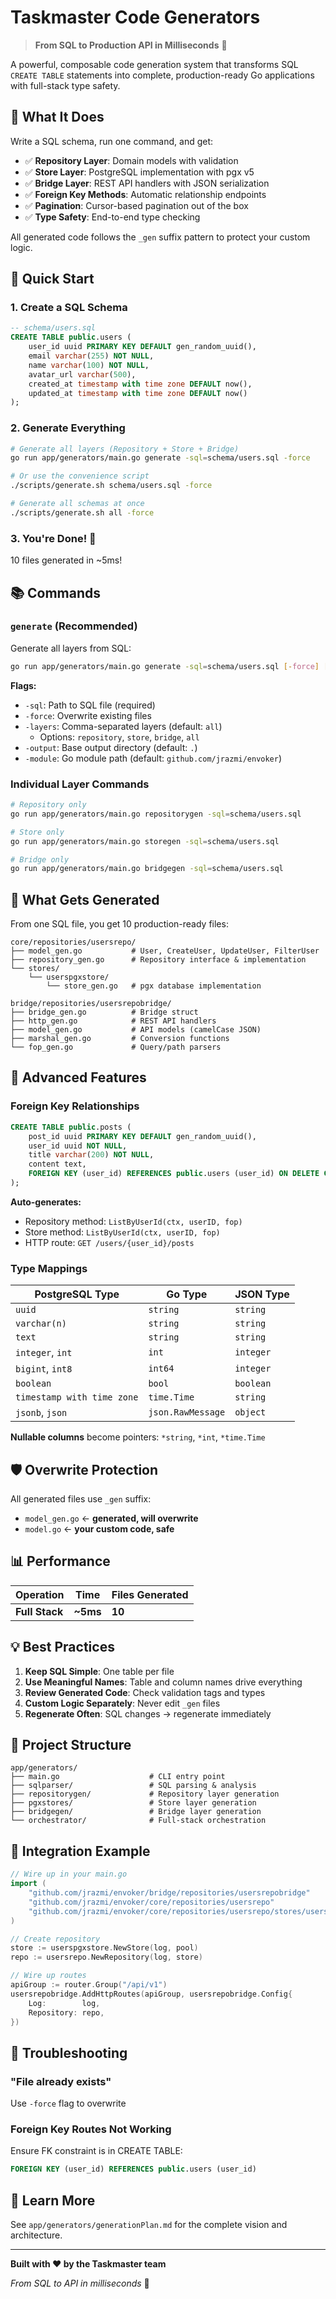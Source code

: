 # Taskmaster Code Generators

> **From SQL to Production API in Milliseconds** 🚀

A powerful, composable code generation system that transforms SQL `CREATE TABLE` statements into complete, production-ready Go applications with full-stack type safety.

## 🎯 What It Does

Write a SQL schema, run one command, and get:

- ✅ **Repository Layer**: Domain models with validation
- ✅ **Store Layer**: PostgreSQL implementation with pgx v5
- ✅ **Bridge Layer**: REST API handlers with JSON serialization
- ✅ **Foreign Key Methods**: Automatic relationship endpoints
- ✅ **Pagination**: Cursor-based pagination out of the box
- ✅ **Type Safety**: End-to-end type checking

All generated code follows the `_gen` suffix pattern to protect your custom logic.

## 🚀 Quick Start

### 1. Create a SQL Schema

```sql
-- schema/users.sql
CREATE TABLE public.users (
    user_id uuid PRIMARY KEY DEFAULT gen_random_uuid(),
    email varchar(255) NOT NULL,
    name varchar(100) NOT NULL,
    avatar_url varchar(500),
    created_at timestamp with time zone DEFAULT now(),
    updated_at timestamp with time zone DEFAULT now()
);
```

### 2. Generate Everything

```bash
# Generate all layers (Repository + Store + Bridge)
go run app/generators/main.go generate -sql=schema/users.sql -force

# Or use the convenience script
./scripts/generate.sh schema/users.sql -force

# Generate all schemas at once
./scripts/generate.sh all -force
```

### 3. You're Done! 🎉

10 files generated in ~5ms!

## 📚 Commands

### `generate` (Recommended)

Generate all layers from SQL:

```bash
go run app/generators/main.go generate -sql=schema/users.sql [-force] [-layers=all]
```

**Flags:**

- `-sql`: Path to SQL file (required)
- `-force`: Overwrite existing files
- `-layers`: Comma-separated layers (default: `all`)
  - Options: `repository`, `store`, `bridge`, `all`
- `-output`: Base output directory (default: `.`)
- `-module`: Go module path (default: `github.com/jrazmi/envoker`)

### Individual Layer Commands

```bash
# Repository only
go run app/generators/main.go repositorygen -sql=schema/users.sql

# Store only
go run app/generators/main.go storegen -sql=schema/users.sql

# Bridge only
go run app/generators/main.go bridgegen -sql=schema/users.sql
```

## 🎨 What Gets Generated

From one SQL file, you get 10 production-ready files:

```
core/repositories/usersrepo/
├── model_gen.go           # User, CreateUser, UpdateUser, FilterUser
├── repository_gen.go      # Repository interface & implementation
└── stores/
    └── userspgxstore/
        └── store_gen.go   # pgx database implementation

bridge/repositories/usersrepobridge/
├── bridge_gen.go          # Bridge struct
├── http_gen.go            # REST API handlers
├── model_gen.go           # API models (camelCase JSON)
├── marshal_gen.go         # Conversion functions
└── fop_gen.go             # Query/path parsers
```

## 🔧 Advanced Features

### Foreign Key Relationships

```sql
CREATE TABLE public.posts (
    post_id uuid PRIMARY KEY DEFAULT gen_random_uuid(),
    user_id uuid NOT NULL,
    title varchar(200) NOT NULL,
    content text,
    FOREIGN KEY (user_id) REFERENCES public.users (user_id) ON DELETE CASCADE
);
```

**Auto-generates:**

- Repository method: `ListByUserId(ctx, userID, fop)`
- Store method: `ListByUserId(ctx, userID, fop)`
- HTTP route: `GET /users/{user_id}/posts`

### Type Mappings

| PostgreSQL Type            | Go Type           | JSON Type |
| -------------------------- | ----------------- | --------- |
| `uuid`                     | `string`          | `string`  |
| `varchar(n)`               | `string`          | `string`  |
| `text`                     | `string`          | `string`  |
| `integer`, `int`           | `int`             | `integer` |
| `bigint`, `int8`           | `int64`           | `integer` |
| `boolean`                  | `bool`            | `boolean` |
| `timestamp with time zone` | `time.Time`       | `string`  |
| `jsonb`, `json`            | `json.RawMessage` | `object`  |

**Nullable columns** become pointers: `*string`, `*int`, `*time.Time`

## 🛡️ Overwrite Protection

All generated files use `_gen` suffix:

- `model_gen.go` ← **generated, will overwrite**
- `model.go` ← **your custom code, safe**

## 📊 Performance

| Operation      | Time     | Files Generated |
| -------------- | -------- | --------------- |
| **Full Stack** | **~5ms** | **10**          |

## 💡 Best Practices

1. **Keep SQL Simple**: One table per file
2. **Use Meaningful Names**: Table and column names drive everything
3. **Review Generated Code**: Check validation tags and types
4. **Custom Logic Separately**: Never edit `_gen` files
5. **Regenerate Often**: SQL changes → regenerate immediately

## 📁 Project Structure

```
app/generators/
├── main.go                    # CLI entry point
├── sqlparser/                 # SQL parsing & analysis
├── repositorygen/             # Repository layer generation
├── pgxstores/                 # Store layer generation
├── bridgegen/                 # Bridge layer generation
└── orchestrator/              # Full-stack orchestration
```

## 🚀 Integration Example

```go
// Wire up in your main.go
import (
    "github.com/jrazmi/envoker/bridge/repositories/usersrepobridge"
    "github.com/jrazmi/envoker/core/repositories/usersrepo"
    "github.com/jrazmi/envoker/core/repositories/usersrepo/stores/userspgxstore"
)

// Create repository
store := userspgxstore.NewStore(log, pool)
repo := usersrepo.NewRepository(log, store)

// Wire up routes
apiGroup := router.Group("/api/v1")
usersrepobridge.AddHttpRoutes(apiGroup, usersrepobridge.Config{
    Log:        log,
    Repository: repo,
})
```

## 🐛 Troubleshooting

### "File already exists"

Use `-force` flag to overwrite

### Foreign Key Routes Not Working

Ensure FK constraint is in CREATE TABLE:

```sql
FOREIGN KEY (user_id) REFERENCES public.users (user_id)
```

## 📖 Learn More

See `app/generators/generationPlan.md` for the complete vision and architecture.

---

**Built with ❤️ by the Taskmaster team**

_From SQL to API in milliseconds_ 🚀
